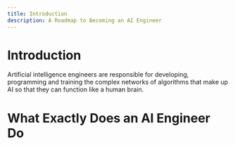 ```yaml
---
title: Introduction
description: A Roadmap to Becoming an AI Engineer
---
```


# Introduction

Artificial intelligence engineers are responsible for developing,
programming and training the complex networks of algorithms that make
up AI so that they can function like a human brain.

# What Exactly Does an AI Engineer Do